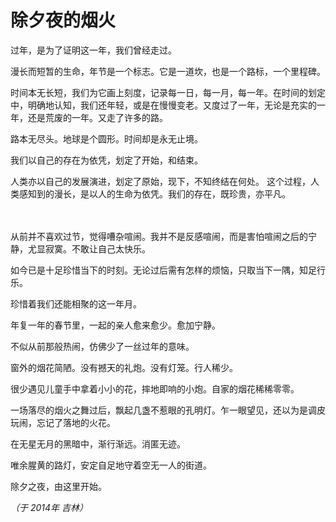 # 除夕夜的烟火

过年，是为了证明这一年，我们曾经走过。

漫长而短暂的生命，年节是一个标志。它是一道坎，也是一个路标，一个里程碑。

时间本无长短，我们为它画上刻度，记录每一日，每一月，每一年。在时间的划定中，明确地认知，我们还年轻，或是在慢慢变老。又度过了一年，无论是充实的一年，还是荒废的一年。又走了许多的路。

路本无尽头。地球是个圆形。时间却是永无止境。

我们以自己的存在为依凭，划定了开始，和结束。

人类亦以自己的发展演进，划定了原始，现下，不知终结在何处。
这个过程，人类感知到的漫长，是以人的生命为依凭。我们的存在，既珍贵，亦平凡。

　 

从前并不喜欢过节，觉得嘈杂喧闹。我并不是反感喧闹，而是害怕喧闹之后的宁静，尤显寂寞。不敢让自己太快乐。

如今已是十足珍惜当下的时刻。无论过后需有怎样的烦恼，只取当下一隅，知足行乐。

珍惜着我们还能相聚的这一年月。

年复一年的春节里，一起的亲人愈来愈少。愈加宁静。

不似从前那般热闹，仿佛少了一丝过年的意味。

窗外的烟花简陋。没有撼天的礼炮。没有灯笼。行人稀少。

很少遇见儿童手中拿着小小的花，摔地即响的小炮。自家的烟花稀稀零零。

一场落尽的烟火之舞过后，飘起几盏不惹眼的孔明灯。乍一眼望见，还以为是调皮玩闹，忘记了落地的火花。

在无星无月的黑暗中，渐行渐远。消匿无迹。

唯余腥黄的路灯，安定自足地守着空无一人的街道。

除夕之夜，由这里开始。

*（于 2014年 吉林）*
